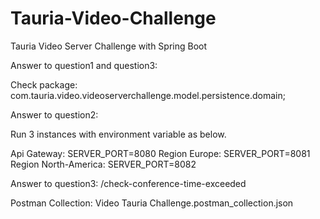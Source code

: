 # Tauria-Video-Challenge
Tauria Video Server Challenge with Spring Boot

Answer to question1 and question3:

Check package: com.tauria.video.videoserverchallenge.model.persistence.domain;

Answer to question2:

Run 3 instances with environment variable as below.

Api Gateway: SERVER_PORT=8080
Region Europe: SERVER_PORT=8081
Region North-America: SERVER_PORT=8082

Answer to question3:
/check-conference-time-exceeded

Postman Collection: Video Tauria Challenge.postman_collection.json